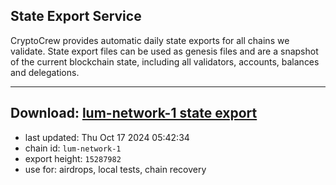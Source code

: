 ## State Export Service
CryptoCrew provides automatic daily state exports for all chains we validate. State export files can be used as genesis files and are a snapshot of the current blockchain state, including all validators, accounts, balances and delegations.

---
**Download: [lum-network-1 state export](https://dl-eu2.ccvalidators.com/SERVICE/lumnetwork/lum-network-1_export_15287982.json)**
---

- last updated: Thu Oct 17 2024 05:42:34
- chain id: `lum-network-1`
- export height: `15287982`
- use for: airdrops, local tests, chain recovery
